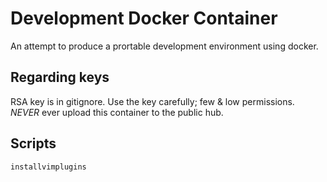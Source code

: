 # Development Docker Container

An attempt to produce a prortable development environment using docker.

## Regarding keys

RSA key is in gitignore. Use the key carefully; few & low permissions.
*NEVER* ever upload this container to the public hub.

## Scripts

    installvimplugins
